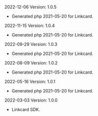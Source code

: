 2022-12-06 Version: 1.0.5
- Generated php 2021-05-20 for Linkcard.

2022-11-15 Version: 1.0.4
- Generated php 2021-05-20 for Linkcard.

2022-09-29 Version: 1.0.3
- Generated php 2021-05-20 for Linkcard.

2022-08-09 Version: 1.0.2
- Generated php 2021-05-20 for Linkcard.

2022-05-16 Version: 1.0.1
- Generated php 2021-05-20 for Linkcard.

2022-03-03 Version: 1.0.0
- Linkcard SDK.


